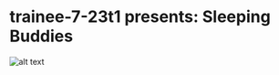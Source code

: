 # trainee-7-23t1 presents: Sleeping Buddies
![alt text](https://cdn.7tv.app/emote/636f1f13cd0b9515ad700087/4x.webp)
